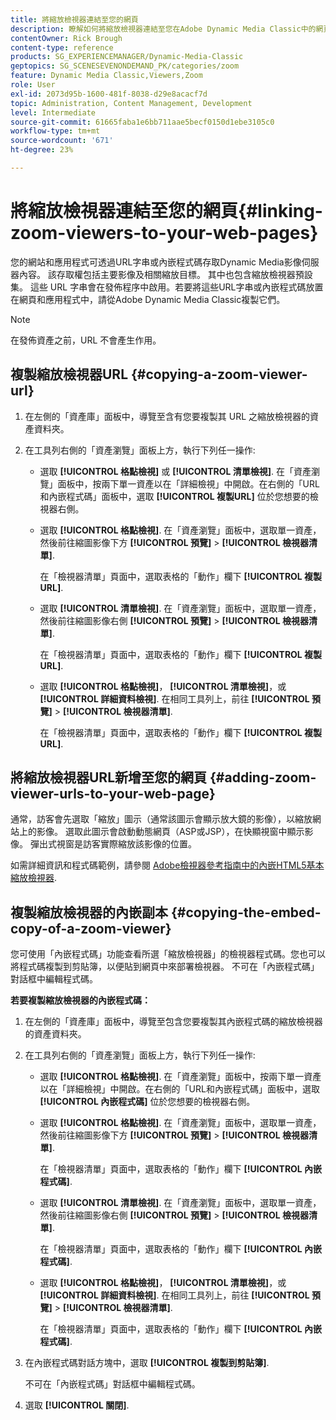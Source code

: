 ```yaml
---
title: 將縮放檢視器連結至您的網頁
description: 瞭解如何將縮放檢視器連結至您在Adobe Dynamic Media Classic中的網頁。
contentOwner: Rick Brough
content-type: reference
products: SG_EXPERIENCEMANAGER/Dynamic-Media-Classic
geptopics: SG_SCENESEVENONDEMAND_PK/categories/zoom
feature: Dynamic Media Classic,Viewers,Zoom
role: User
exl-id: 2073d95b-1600-481f-8038-d29e8acacf7d
topic: Administration, Content Management, Development
level: Intermediate
source-git-commit: 61665faba1e6bb711aae5becf0150d1ebe3105c0
workflow-type: tm+mt
source-wordcount: '671'
ht-degree: 23%

---
```


# 將縮放檢視器連結至您的網頁{#linking-zoom-viewers-to-your-web-pages}

您的網站和應用程式可透過URL字串或內嵌程式碼存取Dynamic Media影像伺服器內容。 該存取權包括主要影像及相關縮放目標。 其中也包含縮放檢視器預設集。 這些 URL 字串會在發佈程序中啟用。若要將這些URL字串或內嵌程式碼放置在網頁和應用程式中，請從Adobe Dynamic Media Classic複製它們。

>[!NOTE]
>
>在發佈資產之前，URL 不會產生作用。

## 複製縮放檢視器URL {#copying-a-zoom-viewer-url}

1. 在左側的「資產庫」面板中，導覽至含有您要複製其 URL 之縮放檢視器的資產資料夾。
1. 在工具列右側的「資產瀏覽」面板上方，執行下列任一操作:

   * 選取 **[!UICONTROL 格點檢視]** 或 **[!UICONTROL 清單檢視]**. 在「資產瀏覽」面板中，按兩下單一資產以在「詳細檢視」中開啟。在右側的「URL和內嵌程式碼」面板中，選取 **[!UICONTROL 複製URL]** 位於您想要的檢視器右側。
   * 選取 **[!UICONTROL 格點檢視]**. 在「資產瀏覽」面板中，選取單一資產，然後前往縮圖影像下方 **[!UICONTROL 預覽]** > **[!UICONTROL 檢視器清單]**.

     在「檢視器清單」頁面中，選取表格的「動作」欄下 **[!UICONTROL 複製URL]**.

   * 選取 **[!UICONTROL 清單檢視]**. 在「資產瀏覽」面板中，選取單一資產，然後前往縮圖影像右側 **[!UICONTROL 預覽]** > **[!UICONTROL 檢視器清單]**.

     在「檢視器清單」頁面中，選取表格的「動作」欄下 **[!UICONTROL 複製URL]**.

   * 選取 **[!UICONTROL 格點檢視]**， **[!UICONTROL 清單檢視]**，或 **[!UICONTROL 詳細資料檢視]**. 在相同工具列上，前往 **[!UICONTROL 預覽]** > **[!UICONTROL 檢視器清單]**.

     在「檢視器清單」頁面中，選取表格的「動作」欄下 **[!UICONTROL 複製URL]**.

## 將縮放檢視器URL新增至您的網頁 {#adding-zoom-viewer-urls-to-your-web-page}

通常，訪客會先選取「縮放」圖示（通常該圖示會顯示放大鏡的影像），以縮放網站上的影像。 選取此圖示會啟動動態網頁（ASP或JSP），在快顯視窗中顯示影像。 彈出式視窗是訪客實際縮放該影像的位置。

如需詳細資訊和程式碼範例，請參閱 [Adobe檢視器參考指南中的內嵌HTML5基本縮放檢視器](https://experienceleague.adobe.com/en/docs/dynamic-media-developer-resources/library/viewers-aem-assets-dmc/basic-zoom/c-html5-20-basic-zoom-viewer-about#section-e1c3106f5b3e445d9b95be337c2f94e2).

## 複製縮放檢視器的內嵌副本 {#copying-the-embed-copy-of-a-zoom-viewer}

您可使用「內嵌程式碼」功能查看所選「縮放檢視器」的檢視器程式碼。您也可以將程式碼複製到剪貼簿，以便貼到網頁中來部署檢視器。 不可在「內嵌程式碼」對話框中編輯程式碼。

**若要複製縮放檢視器的內嵌程式碼：**

1. 在左側的「資產庫」面板中，導覽至包含您要複製其內嵌程式碼的縮放檢視器的資產資料夾。
1. 在工具列右側的「資產瀏覽」面板上方，執行下列任一操作:

   * 選取 **[!UICONTROL 格點檢視]**. 在「資產瀏覽」面板中，按兩下單一資產以在「詳細檢視」中開啟。在右側的「URL和內嵌程式碼」面板中，選取 **[!UICONTROL 內嵌程式碼]** 位於您想要的檢視器右側。
   * 選取 **[!UICONTROL 格點檢視]**. 在「資產瀏覽」面板中，選取單一資產，然後前往縮圖影像下方 **[!UICONTROL 預覽]** > **[!UICONTROL 檢視器清單]**.

     在「檢視器清單」頁面中，選取表格的「動作」欄下 **[!UICONTROL 內嵌程式碼]**.

   * 選取 **[!UICONTROL 清單檢視]**. 在「資產瀏覽」面板中，選取單一資產，然後前往縮圖影像右側 **[!UICONTROL 預覽]** > **[!UICONTROL 檢視器清單]**.

     在「檢視器清單」頁面中，選取表格的「動作」欄下 **[!UICONTROL 內嵌程式碼]**.

   * 選取 **[!UICONTROL 格點檢視]**， **[!UICONTROL 清單檢視]**，或 **[!UICONTROL 詳細資料檢視]**. 在相同工具列上，前往 **[!UICONTROL 預覽]** > **[!UICONTROL 檢視器清單]**.

     在「檢視器清單」頁面中，選取表格的「動作」欄下 **[!UICONTROL 內嵌程式碼]**.

1. 在內嵌程式碼對話方塊中，選取 **[!UICONTROL 複製到剪貼簿]**.

   不可在「內嵌程式碼」對話框中編輯程式碼。

1. 選取 **[!UICONTROL 關閉]**.

